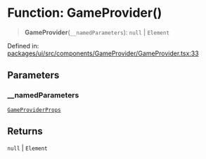 # Function: GameProvider()

> **GameProvider**(`__namedParameters`): `null` \| `Element`

Defined in: [packages/ui/src/components/GameProvider/GameProvider.tsx:33](https://github.com/laruss/react-text-game/blob/ebc985d74d2d38c34169b7426a7d28520cf19743/packages/ui/src/components/GameProvider/GameProvider.tsx#L33)

## Parameters

### \_\_namedParameters

[`GameProviderProps`](../type-aliases/GameProviderProps.md)

## Returns

`null` \| `Element`
